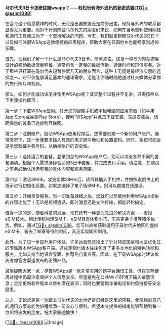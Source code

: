 **马尔代夫3日卡怎麽註冊wsapp？——轻松玩转海外通讯的秘密武器[[TG💪+ @esim1088](https://t.me/s/esim1088)]**

在当今这个信息爆炸的时代，无论是出国旅游还是商务出差，保持与外界的联系都显得尤为重要。而对于计划前往马尔代夫的朋友们来说，如何在当地顺利使用网络和通讯工具便成为了一个亟待解决的问题。今天，我们就来聊聊马尔代夫的3日卡以及如何注册WSApp这款便捷的应用程序，帮助大家在异国他乡也能畅享沟通的乐趣。

首先，让我们了解一下什么是马尔代夫3日卡。简单来说，这是一种专为短期游客设计的移动数据流量套餐，通常包含一定量的数据流量、通话时间和短信服务。对于那些只打算在马尔代夫短暂停留几天的朋友而言，这种卡无疑是最经济实惠的选择之一。它不仅能够满足基本的通讯需求，还能让你随时随地通过社交媒体分享你的旅行照片和视频。

那么，如何才能成功注册并使用WSApp呢？其实整个过程并不复杂，只需按照以下步骤操作即可：

第一步：下载WSApp应用。打开您的智能手机或平板电脑的应用商店（如苹果App Store或谷歌Play Store），搜索“WSApp”并点击下载安装。完成安装后，请确保您的设备已连接到互联网。

第二步：注册账户。启动WSApp应用程序后，您需要创建一个新的用户账户。通常情况下，这一步骤要求输入有效的电子邮件地址和设置密码。同时，系统可能会提示您验证手机号码，以确保账户的安全性。

第三步：选择适合的套餐。登录到您的WSApp账户后，您可以浏览各种不同的套餐选项。根据个人需求选择合适的3日卡套餐，并完成支付手续。请注意，在购买之前务必确认所选套餐的具体内容和服务范围。

第四步：激活SIM卡。收到实体SIM卡后，请将其插入手机中，并按照说明书上的指示进行初始化设置。如果您选择了电子版SIM卡，则可以直接在线激活。

第五步：开始享受服务。当一切准备就绪之后，您就可以尽情地利用WSApp提供的各项功能了！无论是视频通话、即时消息还是文件传输，都能轻松搞定。

值得一提的是，随着科技的发展，现在还有一种更为先进的解决方案——虚拟eSIM技术。相比传统物理SIM卡，eSIM具有体积小巧、无需更换卡槽等诸多优势。例如，通过[TG💪+ @esim1088](https://t.me/s/esim1088)，您可以直接获取适用于马尔代夫地区的虚拟eSIM卡，省去了邮寄等待的时间，真正实现即买即用。

此外，为了进一步提升用户体验，许多运营商还推出了针对特定国家和地区优化过的专属版本WSApp客户端。这些定制化版本往往包含了更多本地化的特色功能和服务，比如支持当地语言界面、推荐热门景点等。因此，在下载WSApp时建议优先考虑官方渠道发布的正牌产品。

最后提醒大家一点：尽管WSApp是一款非常实用的跨平台通讯工具，但在实际使用过程中仍需注意保护个人信息安全。尽量避免在公共Wi-Fi环境下输入敏感信息；定期更新软件版本以修补潜在漏洞；同时也要警惕诈骗电话和钓鱼链接等安全隐患。

总之，无论您是第一次踏上马尔代夫的土地还是已经是这里的常客，合理规划自己的通讯方案总能为旅程增添一份安心与便利。希望本文提供的指南能够帮助到每一位即将出发的朋友，祝大家旅途愉快！

[[TG💪+ @esim1088](https://t.me/s/esim1088) ![Image](https://i.postimg.cc/4NQfJmqS/Snipaste-2025-05-13-00-14-12.png)]